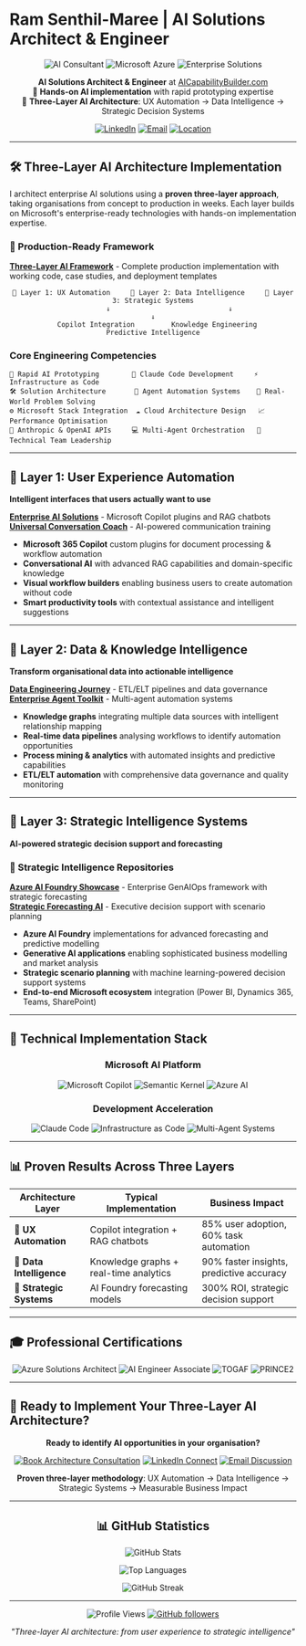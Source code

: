# Ram Senthil-Maree | AI Solutions Architect & Engineer

<div align="center">

![AI Consultant](https://img.shields.io/badge/AI%20Solutions%20Architect-15%2B%20Years-blue?style=for-the-badge)
![Microsoft Azure](https://img.shields.io/badge/Microsoft%20Azure-Certified-0078D4?style=for-the-badge&logo=microsoft-azure)
![Enterprise Solutions](https://img.shields.io/badge/Hands--On%20AI-Engineer-green?style=for-the-badge)

**AI Solutions Architect & Engineer** at [AICapabilityBuilder.com](https://aicapabilitybuilder.com)  
🚀 **Hands-on AI implementation** with rapid prototyping expertise  
🎯 **Three-Layer AI Architecture**: UX Automation → Data Intelligence → Strategic Decision Systems

[![LinkedIn](https://img.shields.io/badge/LinkedIn-rammaree-0077B5?style=flat-square&logo=linkedin)](https://linkedin.com/in/rammaree)
[![Email](https://img.shields.io/badge/Email-2maree%40gmail.com-red?style=flat-square&logo=gmail)](mailto:2maree@gmail.com)
[![Location](https://img.shields.io/badge/Location-London%2C%20UK-lightgrey?style=flat-square&logo=google-maps)](https://maps.google.com/?q=London,UK)

</div>

---

## 🛠️ **Three-Layer AI Architecture Implementation**

I architect enterprise AI solutions using a **proven three-layer approach**, taking organisations from concept to production in weeks. Each layer builds on Microsoft's enterprise-ready technologies with hands-on implementation expertise.

### **🚀 Production-Ready Framework**
**[Three-Layer AI Framework](https://github.com/maree217/three-layer-ai-framework)** - Complete production implementation with working code, case studies, and deployment templates

<div align="center">

```
🎨 Layer 1: UX Automation     🔧 Layer 2: Data Intelligence     🧠 Layer 3: Strategic Systems
        ↓                             ↓                               ↓
  Copilot Integration         Knowledge Engineering          Predictive Intelligence
```

</div>

### **Core Engineering Competencies**
```
🔧 Rapid AI Prototyping        🚀 Claude Code Development     ⚡ Infrastructure as Code
🛠️ Solution Architecture       🤖 Agent Automation Systems    🎯 Real-World Problem Solving
⚙️ Microsoft Stack Integration  ☁️ Cloud Architecture Design   📈 Performance Optimisation
🔄 Anthropic & OpenAI APIs     💻 Multi-Agent Orchestration   👥 Technical Team Leadership
```

---

## 🎨 **Layer 1: User Experience Automation**

**Intelligent interfaces that users actually want to use**

**[Enterprise AI Solutions](https://github.com/maree217/enterprise-ai-solutions)** - Microsoft Copilot plugins and RAG chatbots  
**[Universal Conversation Coach](https://github.com/maree217/universal-conversation-coach)** - AI-powered communication training

- **Microsoft 365 Copilot** custom plugins for document processing & workflow automation
- **Conversational AI** with advanced RAG capabilities and domain-specific knowledge
- **Visual workflow builders** enabling business users to create automation without code
- **Smart productivity tools** with contextual assistance and intelligent suggestions

---

## 🔧 **Layer 2: Data & Knowledge Intelligence**

**Transform organisational data into actionable intelligence**

**[Data Engineering Journey](https://github.com/maree217/data-engineering-journey)** - ETL/ELT pipelines and data governance  
**[Enterprise Agent Toolkit](https://github.com/maree217/enterprise-agent-toolkit)** - Multi-agent automation systems

- **Knowledge graphs** integrating multiple data sources with intelligent relationship mapping
- **Real-time data pipelines** analysing workflows to identify automation opportunities
- **Process mining & analytics** with automated insights and predictive capabilities  
- **ETL/ELT automation** with comprehensive data governance and quality monitoring

---

## 🧠 **Layer 3: Strategic Intelligence Systems**

**AI-powered strategic decision support and forecasting**

### **🔗 Strategic Intelligence Repositories**
**[Azure AI Foundry Showcase](https://github.com/maree217/azure-ai-foundry-showcase)** - Enterprise GenAIOps framework with strategic forecasting  
**[Strategic Forecasting AI](https://github.com/maree217/strategic-forecasting-ai)** - Executive decision support with scenario planning

- **Azure AI Foundry** implementations for advanced forecasting and predictive modelling
- **Generative AI applications** enabling sophisticated business modelling and market analysis
- **Strategic scenario planning** with machine learning-powered decision support systems
- **End-to-end Microsoft ecosystem** integration (Power BI, Dynamics 365, Teams, SharePoint)

---

## 🎯 **Technical Implementation Stack**

<div align="center">

### **Microsoft AI Platform**
![Microsoft Copilot](https://img.shields.io/badge/Microsoft%20Copilot-Studio-0078D4?style=flat-square&logo=microsoft)
![Semantic Kernel](https://img.shields.io/badge/Semantic%20Kernel-Agent%20Orchestration-5C2D91?style=flat-square)
![Azure AI](https://img.shields.io/badge/Azure%20AI%20Foundry-Production%20Ready-0078D4?style=flat-square&logo=microsoft-azure)

### **Development Acceleration**
![Claude Code](https://img.shields.io/badge/Claude%20Code-AI%20Development-FF6B6B?style=flat-square)
![Infrastructure as Code](https://img.shields.io/badge/Infrastructure%20as%20Code-Terraform%2FBicep-623CE4?style=flat-square)
![Multi-Agent Systems](https://img.shields.io/badge/Multi--Agent-MACAE%20Framework-4A90E2?style=flat-square)

</div>

---

## 📊 **Proven Results Across Three Layers**

<div align="center">

| **Architecture Layer** | **Typical Implementation** | **Business Impact** |
|------------------------|---------------------------|-------------------|
| 🎨 **UX Automation** | Copilot integration + RAG chatbots | 85% user adoption, 60% task automation |
| 🔧 **Data Intelligence** | Knowledge graphs + real-time analytics | 90% faster insights, predictive accuracy |
| 🧠 **Strategic Systems** | AI Foundry forecasting models | 300% ROI, strategic decision support |

</div>

---

## 🎓 **Professional Certifications**

<div align="center">

![Azure Solutions Architect](https://img.shields.io/badge/Azure%20AZ--305-Solutions%20Architect%20Expert-0078D4?style=flat-square&logo=microsoft-azure)
![AI Engineer Associate](https://img.shields.io/badge/Azure%20AI%20Engineer-Associate%20(Pursuing)-0078D4?style=flat-square&logo=microsoft-azure)
![TOGAF](https://img.shields.io/badge/TOGAF-Enterprise%20Architecture-orange?style=flat-square)
![PRINCE2](https://img.shields.io/badge/PRINCE2-Practitioner%20%26%20Trainer-purple?style=flat-square)

</div>

---

## 🤝 **Ready to Implement Your Three-Layer AI Architecture?**

<div align="center">

**Ready to identify AI opportunities in your organisation?**

[![Book Architecture Consultation](https://img.shields.io/badge/📅%20Book%20AI%20Architecture%20Session-AICapabilityBuilder.com-blue?style=for-the-badge)](https://aicapabilitybuilder.com)
[![LinkedIn Connect](https://img.shields.io/badge/🤝%20Connect%20on%20LinkedIn-rammaree-0077B5?style=for-the-badge&logo=linkedin)](https://linkedin.com/in/rammaree)
[![Email Discussion](https://img.shields.io/badge/📧%20Discuss%20Your%20Project-2maree%40gmail.com-red?style=for-the-badge&logo=gmail)](mailto:2maree@gmail.com)

**Proven three-layer methodology**: UX Automation → Data Intelligence → Strategic Systems → Measurable Business Impact

</div>

---

<div align="center">

## 📊 GitHub Statistics

![GitHub Stats](https://github-readme-stats.vercel.app/api?username=maree217&show_icons=true&theme=default&hide_border=true&include_all_commits=true&count_private=true)

![Top Languages](https://github-readme-stats.vercel.app/api/top-langs/?username=maree217&layout=compact&theme=default&hide_border=true&langs_count=8)

![GitHub Streak](https://github-readme-streak-stats.herokuapp.com/?user=maree217&theme=default&hide_border=true)

---

![Profile Views](https://komarev.com/ghpvc/?username=maree217&color=blue&style=flat-square)
[![GitHub followers](https://img.shields.io/github/followers/maree217?label=Follow&style=social)](https://github.com/maree217)

*"Three-layer AI architecture: from user experience to strategic intelligence"*

</div>